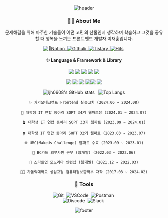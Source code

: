 <div align="center">
  
![header](https://capsule-render.vercel.app/api?type=waving&color=gradient&customColorList=10&height=200&section=header&text=Jae%20Hoon%20Lee%20✨&fontSize=65)

  ### 👩‍💻 **About Me** 
  문제해결을 위해 마주한 기술들이 어떤 고민의 산물인지 생각하며 학습하고 그것을 공유할 때 행복을 느끼는 프론트엔드 개발자 이재훈입니다.

  <a href="https://lapis-margin-2db.notion.site/bbb656b4cc3e4309aebafdea859dc451?pvs=4"><img alt="Notion" src="https://img.shields.io/badge/Notion-000000?style=flat-square&logo=GitHub&logoColor=white"/>&nbsp;
  <a href="https://github.com/ljh0608"><img alt="Github" src="https://img.shields.io/badge/GitHub-181717?style=flat-square&logo=GitHub&logoColor=white"/>&nbsp;
  <a href="https://anstrengung-jh.tistory.com"><img alt="Tistary" src="https://img.shields.io/badge/Tistory-000000?style=flat-square&logo=tistory&logoColor=white"/>&nbsp;
  [![Hits](https://hits.seeyoufarm.com/api/count/incr/badge.svg?url=https%3A%2F%2Fgithub.com%2Fljh0608%2Fhit-counter&count_bg=%23000000&title_bg=%23FF7E7E&icon=&icon_color=%238C8C8C&title=hits&edge_flat=false)](https://hits.seeyoufarm.com)&nbsp;

#### ✨ Language & Framework & Library

<img src="https://img.shields.io/badge/HTML5-E34F26?style=flat&logo=HTML5&logoColor=white"/> <img src="https://img.shields.io/badge/CSS3-1572B6?style=flat&logo=CSS3&logoColor=white"/> <img src="https://img.shields.io/badge/JavaScript-F7DF1E?style=flat&logo=JavaScript&logoColor=white"/> <img src="https://img.shields.io/badge/TypeScript-3178C6?style=flat&logo=TypeScript&logoColor=white"/> <img src="https://img.shields.io/badge/React-61DAFB?style=flat&logo=React&logoColor=white"/> 

<img src="https://img.shields.io/badge/ReactQuery-FF4154?style=flat&logo=reactQuery&logoColor=white"/> <img src="https://img.shields.io/badge/StyledComponents-DB7093?style=flat&logo=StyledComponents&logoColor=white"/> <img src="https://img.shields.io/badge/Recoil-0075EB?style=flat&logo=Recoil&logoColor=white"/> <img src="https://img.shields.io/badge/vercel-000000?style=flat&logo=vercel&logoColor=white"/><img src="https://img.shields.io/badge/Emotion-d26ac2?style=flat&logo=Emotion&logoColor=white"/>
<img src="https://img.shields.io/badge/sass-CC6699?style=flat&logo=sass&logoColor=white"/>

![ljh0608's GitHub stats](https://github-readme-stats.vercel.app/api?username=ljh0608&show_icons=true&theme=dracula) &nbsp;&nbsp;![Top Langs](https://github-readme-stats.vercel.app/api/top-langs/?username=ljh0608&layout=compact&theme=dracula)


 <!-- <img width="258" src="https://blog.kakaocdn.net/dn/cfe1G4/btry8h82ZYe/hSLWr3lKQucjkHEClhN5u0/img.gif" />  --> <!-- [![Solved.ac Profile](http://mazassumnida.wtf/api/v2/generate_badge?boj=ljh0608)](https://solved.ac/ljh0608/) -->

```shell
✨ 카카오테크캠프 Frontend 실습코치 (2024.06 ~ 2024.08)

🌳 대학생 IT 연합 동아리 SOPT 34기 웹파트장 (2024.01 ~ 2024.07)

🪴 대학생 IT 연합 동아리 SOPT 33기 웹파트 (2023.09 ~ 2024.01)

🍀 대학생 IT 연합 동아리 SOPT 32기 웹파트 (2023.03 ~ 2023.07)

🌐 UMC(MakeUs Challenge) 웹파트 수료 (2023.09 ~ 2023.01)

🏢 BC카드 외부사원 근무 (웹개발) (2022.03 ~ 2022.06)

🏢 스타트업 모노라마 인턴십 (웹개발) (2021.12 ~ 2022.03)

👨‍🎓 가톨릭대학교 성심교정 컴퓨터정보공학부 재학 (2017.03 ~ 2024.02)
```


  ### 🔧 **Tools** 
  <img alt="Git" src="https://img.shields.io/badge/git-F05032?style=flat-square&logo=git&logoColor=white"/>&nbsp;
  <img alt="VSCode" src="https://img.shields.io/badge/Visual_Studio_Code-007ACC?style=flat-square&logo=visualstudiocode&logoColor=white"/>&nbsp;
  <img alt="Postman" src="https://img.shields.io/badge/Postman-FF6C37?style=flat-square&logo=Postman&logoColor=white"/>&nbsp;</br>
  <img alt="Discode" src="https://img.shields.io/badge/Discord-5865F2?style=flat-square&logo=Discord&logoColor=white"/>&nbsp;
  <img alt="Slack" src="https://img.shields.io/badge/Slack-4A154B?style=flat-square&logo=Slack&logoColor=white"/>&nbsp;


![footer](https://capsule-render.vercel.app/api?type=waving&color=gradient&customColorList=10&height=100&section=footer&fontSize=50) 
</div>

